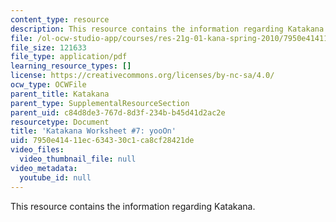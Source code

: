 ```yaml
---
content_type: resource
description: This resource contains the information regarding Katakana.
file: /ol-ocw-studio-app/courses/res-21g-01-kana-spring-2010/7950e41411ec634330c1ca8cf28421de_MITRES_21G_01S10_k7.pdf
file_size: 121633
file_type: application/pdf
learning_resource_types: []
license: https://creativecommons.org/licenses/by-nc-sa/4.0/
ocw_type: OCWFile
parent_title: Katakana
parent_type: SupplementalResourceSection
parent_uid: c84d8de3-767d-8d3f-234b-b45d41d2ac2e
resourcetype: Document
title: 'Katakana Worksheet #7: yooOn'
uid: 7950e414-11ec-6343-30c1-ca8cf28421de
video_files:
  video_thumbnail_file: null
video_metadata:
  youtube_id: null
---
```

This resource contains the information regarding Katakana.